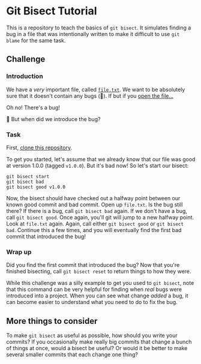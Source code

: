 # Git Bisect Tutorial

This is a repository to teach the basics of `git bisect`. It simulates finding
a bug in a file that was intentionally written to make it difficult to use
`git blame` for the same task.

## Challenge

### Introduction

We have a _very_ important file, called [`file.txt`][buggy-file]. We want to be absolutely
sure that it doesn't contain any bugs (🐛). If but if you
[open the file...][buggy-file]

Oh no! There's a bug!

🤔 But when did we introduce the bug?

### Task

First, [clone this repository](https://docs.github.com/en/repositories/creating-and-managing-repositories/cloning-a-repository).

To get you started, let's assume that we already know that our file was good at version 1.0.0 (tagged `v1.0.0`). But it's bad now! So let's start
our bisect:

```shell
git bisect start
git bisect bad
git bisect good v1.0.0
```

Now, the bisect should have checked out a halfway point between our known
good commit and bad commit. Open up `file.txt`. Is the bug
still there? If there is a bug, call `git bisect bad` again. If we don't
have a bug, call `git bisect good`. Once again, you'll git will jump to
a new halfway point. Look at `file.txt` again. Again, call either
`git bisect good` or `git bisect bad`. Continue this a few times, and
you will eventually find the first bad commit that introduced the bug!

### Wrap up

Did you find the first commit that introduced the bug? Now that you're
finished bisecting, call `git bisect reset` to return things to how
they were.

While this challenge was a silly example to get you used to `git bisect`,
note that this command can be very helpful for finding when *real* bugs
were introduced into a project. When you can see what change *added* a
bug, it can become easier to understand what you need to do to fix the
bug.


## More things to consider

To make `git bisect` as useful as possible, how should you write your
commits? If you occasionally make really big commits that change a
bunch of things at once, would a bisect be useful? Or would it be
better to make several smaller commits that each change one thing?

[buggy-file]: ./file.txt

